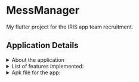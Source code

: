# MessManager

My flutter project for the IRIS app team recruitment.

## Application Details
<details>
<summary>  About the application </summary>
<br> This app helps students register for their college food mess and grants them additional features like viewing menus and food options, requesting a mess change, and managing their mess finances. It makes the whole process simple, straightforward, and easy to use. With MessManager, managing your college food mess is simple, convenient, and stress-free
</details>

<details>
  <summary>
    List of features implemented:
  </summary>
  <br>
 Role based login:
    
 Both the user and admin can open their corresponnding section the app using the same page. 
 <br><br>
 <img src="/assets/icon/Screenshot_1705234025.png" alt="My Image" width="170" height="350"> 
   <br>
  ##  User: 
  
 ### 1. User Registration:
 
  The user must sign up for the mess for the first time through the signup :<br>
  Once the sign up is done, user has to register for the mess,<br>
  which includes chosing the mess, selecting the data and the corresponding mess balance.
    <br>
    <br>
    <img src="/assets/icon/signup_user.png" alt="My Image" width="170" height="350"> -> <img src="/assets/icon/Landingpage_user.png" alt="My Image" width="170" height="350"> -> <img src="/assets/icon/messbalance_and_date.png" alt="My Image" width="170" height="350"> -> <img src="/assets/icon/available_mess.png" alt="My Image" width="170" height="350"> -> <img src="/assets/icon/confirming_mess_regiistration.png" alt="My Image" width="170" height="350">
<br> Finally after registering the User detail along with the mess detail will be shown.
<br><br>
<img src="/assets/icon/messdetails_and_user_details.png" alt="My Image" width="170" height="350">
<br><br>
### 2. Mess balance top up: <br>
  Once the mess balance is less than the per day cost of the mess, the user can increase the mess balance
  - Select the side drawer in the user screen
  - If mess balance is less then per day cost, then "Add mess balance" will be enabled
  - Enter the amount to be added
  - Confirm the additon of the balance
<br>
<img src="/assets/icon/messb1.jpg" alt="My Image" width="170" height="350"> -> <img src="/assets/icon/messb2.jpg" alt="My Image" width="170" height="350"> -> <img src="/assets/icon/messb3.jpg" alt="My Image" width="170" height="350"> -> <img src="/assets/icon/messb4.jpg" alt="My Image" width="170" height="350">
<br>

## Admin
Admin has several access in the app.<br>
### 1. Adding a new mess and delete the mess:
<br>
Admin can set the parameters such as the 
- Mess type
- Per day cost of the mess
- Total occupants in the mess
- The mess menu
  <br> here is the flow of through the screen shots:
  <br><br>
  <img src="/assets/icon/loginadmin.jpg" alt="My Image" width="170" height="350"> -> <img src="/assets/icon/messviewb.jpg" alt="My Image" width="170" height="350"> -> <img src="/assets/icon/messadd.jpg" alt="My Image" width="170" height="350"> -> <img src="/assets/icon/messviewaf.jpg" alt="My Image" width="170" height="350">
  <br> Similarly the mess can be deleted.
  <br><br>
### 2. User Deallocation from any mess: <br>
 Mess admin can view the users of each mess and can individually deallocate each user from the mess<br>
The procedure is simple
- select the messuser button in the mess screen,
- all users will be shown
- press deallocate, and then confirm it
- the user will be deallocated from that mess
<br>
<img src="/assets/icon/messviewaf.jpg" alt="My Image" width="170" height="350"> -> <img src="/assets/icon/messdusers.jpg" alt="My Image" width="170" height="350"> -> <img src="/assets/icon/messdconfirm.jpg" alt="My Image" width="170" height="350"> -> <img src="/assets/icon/messdaf.jpg" alt="My Image" width="170" height="350">
<br> Thus the user will be deallocated

## Mess Change
This app has the feature, wherein 
- the user can apply for a mess change
- the request is sent to the user
- The admin has to either accept or reject the request
- If accepted the mess of the user will be changed
<br> Following are the screenshots to show the flow:
<br>
### Sending request from the user side: 
<br><br>
<img src="assets/icon/messc1.jpg" alt="My Image" width="170" height="350"> -> <img src="assets/icon/messc2.jpg" alt="My Image" width="170" height="350"> -> <img src="assets/icon/messc3.jpg" alt="My Image" width="170" height="350"> -> <img src="assets/icon/messc4.jpg" alt="My Image" width="170" height="350"> <br>
<br> 
### Managing request from the user side:
<br>
<img src="assets/icon/messc5.jpg" alt="My Image" width="170" height="350"> -> <img src="assets/icon/messc6.jpg" alt="My Image" width="170" height="350"> -> <img src="assets/icon/messc7.jpg" alt="My Image" width="170" height="350"> <br>
In this way the corresponding mess changes can be handled by the admins.
</details>
<details>
    <summary>
     Apk file for the app: <br>
    </summary>
     Note: To access the admin screen just type admin in the username and press enter
     <br>
    <a href="https://drive.google.com/drive/folders/1sYOsiO0OoUzm4vHy0a9gEdSFQKVSlUDo?usp=drive_link.">Link to Google Drive File</a>
  <br>
  <br> Video for the app: <br>
   <a href="https://drive.google.com/drive/folders/1IJbD00SqSI2sdXhzFMYlFCyh0oqezDGJ?usp=sharing">Link to Google Drive File</a>
  </details>
 
